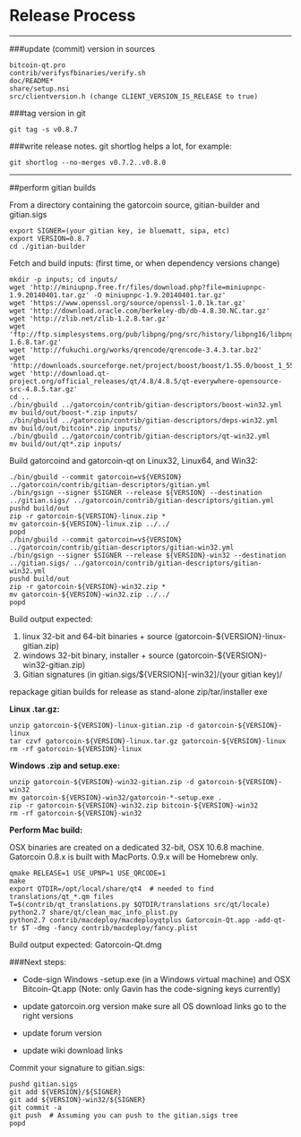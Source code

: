 Release Process
====================

* * *

###update (commit) version in sources


	bitcoin-qt.pro
	contrib/verifysfbinaries/verify.sh
	doc/README*
	share/setup.nsi
	src/clientversion.h (change CLIENT_VERSION_IS_RELEASE to true)

###tag version in git

	git tag -s v0.8.7

###write release notes. git shortlog helps a lot, for example:

	git shortlog --no-merges v0.7.2..v0.8.0

* * *

##perform gitian builds

 From a directory containing the gatorcoin source, gitian-builder and gitian.sigs
  
	export SIGNER=(your gitian key, ie bluematt, sipa, etc)
	export VERSION=0.8.7
	cd ./gitian-builder

 Fetch and build inputs: (first time, or when dependency versions change)

	mkdir -p inputs; cd inputs/
	wget 'http://miniupnp.free.fr/files/download.php?file=miniupnpc-1.9.20140401.tar.gz' -O miniupnpc-1.9.20140401.tar.gz'
	wget 'https://www.openssl.org/source/openssl-1.0.1k.tar.gz'
	wget 'http://download.oracle.com/berkeley-db/db-4.8.30.NC.tar.gz'
	wget 'http://zlib.net/zlib-1.2.8.tar.gz'
	wget 'ftp://ftp.simplesystems.org/pub/libpng/png/src/history/libpng16/libpng-1.6.8.tar.gz'
	wget 'http://fukuchi.org/works/qrencode/qrencode-3.4.3.tar.bz2'
	wget 'http://downloads.sourceforge.net/project/boost/boost/1.55.0/boost_1_55_0.tar.bz2'
	wget 'http://download.qt-project.org/official_releases/qt/4.8/4.8.5/qt-everywhere-opensource-src-4.8.5.tar.gz'
	cd ..
	./bin/gbuild ../gatorcoin/contrib/gitian-descriptors/boost-win32.yml
	mv build/out/boost-*.zip inputs/
	./bin/gbuild ../gatorcoin/contrib/gitian-descriptors/deps-win32.yml
	mv build/out/bitcoin*.zip inputs/
	./bin/gbuild ../gatorcoin/contrib/gitian-descriptors/qt-win32.yml
	mv build/out/qt*.zip inputs/

 Build gatorcoind and gatorcoin-qt on Linux32, Linux64, and Win32:
  
	./bin/gbuild --commit gatorcoin=v${VERSION} ../gatorcoin/contrib/gitian-descriptors/gitian.yml
	./bin/gsign --signer $SIGNER --release ${VERSION} --destination ../gitian.sigs/ ../gatorcoin/contrib/gitian-descriptors/gitian.yml
	pushd build/out
	zip -r gatorcoin-${VERSION}-linux.zip *
	mv gatorcoin-${VERSION}-linux.zip ../../
	popd
	./bin/gbuild --commit gatorcoin=v${VERSION} ../gatorcoin/contrib/gitian-descriptors/gitian-win32.yml
	./bin/gsign --signer $SIGNER --release ${VERSION}-win32 --destination ../gitian.sigs/ ../gatorcoin/contrib/gitian-descriptors/gitian-win32.yml
	pushd build/out
	zip -r gatorcoin-${VERSION}-win32.zip *
	mv gatorcoin-${VERSION}-win32.zip ../../
	popd

  Build output expected:

  1. linux 32-bit and 64-bit binaries + source (gatorcoin-${VERSION}-linux-gitian.zip)
  2. windows 32-bit binary, installer + source (gatorcoin-${VERSION}-win32-gitian.zip)
  3. Gitian signatures (in gitian.sigs/${VERSION}[-win32]/(your gitian key)/

repackage gitian builds for release as stand-alone zip/tar/installer exe

**Linux .tar.gz:**

	unzip gatorcoin-${VERSION}-linux-gitian.zip -d gatorcoin-${VERSION}-linux
	tar czvf gatorcoin-${VERSION}-linux.tar.gz gatorcoin-${VERSION}-linux
	rm -rf gatorcoin-${VERSION}-linux

**Windows .zip and setup.exe:**

	unzip gatorcoin-${VERSION}-win32-gitian.zip -d gatorcoin-${VERSION}-win32
	mv gatorcoin-${VERSION}-win32/gatorcoin-*-setup.exe .
	zip -r gatorcoin-${VERSION}-win32.zip bitcoin-${VERSION}-win32
	rm -rf gatorcoin-${VERSION}-win32

**Perform Mac build:**

  OSX binaries are created on a dedicated 32-bit, OSX 10.6.8 machine.
  Gatorcoin 0.8.x is built with MacPorts.  0.9.x will be Homebrew only.

	qmake RELEASE=1 USE_UPNP=1 USE_QRCODE=1
	make
	export QTDIR=/opt/local/share/qt4  # needed to find translations/qt_*.qm files
	T=$(contrib/qt_translations.py $QTDIR/translations src/qt/locale)
	python2.7 share/qt/clean_mac_info_plist.py
	python2.7 contrib/macdeploy/macdeployqtplus Gatorcoin-Qt.app -add-qt-tr $T -dmg -fancy contrib/macdeploy/fancy.plist

 Build output expected: Gatorcoin-Qt.dmg

###Next steps:

* Code-sign Windows -setup.exe (in a Windows virtual machine) and
  OSX Bitcoin-Qt.app (Note: only Gavin has the code-signing keys currently)

* update gatorcoin.org version
  make sure all OS download links go to the right versions

* update forum version

* update wiki download links

Commit your signature to gitian.sigs:

	pushd gitian.sigs
	git add ${VERSION}/${SIGNER}
	git add ${VERSION}-win32/${SIGNER}
	git commit -a
	git push  # Assuming you can push to the gitian.sigs tree
	popd

